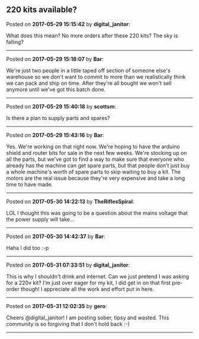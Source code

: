 ## 220 kits available?
Posted on **2017-05-29 15:15:42** by **digital_janitor**:

What does this mean?  No more orders after these 220 kits?  The sky is falling?

---

Posted on **2017-05-29 15:18:07** by **Bar**:

We're just two people in a little taped off section of someone else's warehouse so we don't want to commit to more than we realistically think we can pack and ship on time. After they're all bought we won't sell anymore until we've got this batch done.

---

Posted on **2017-05-29 15:40:18** by **scottsm**:

Is there a plan to supply parts and spares?

---

Posted on **2017-05-29 15:43:16** by **Bar**:

Yes. We're working on that right now. We're hoping to have the arduino shield and router bits for sale in the next few weeks. We're stocking up on all the parts, but we've got to find a way to make sure that everyone who already has the machine can get spare parts, but that people don't just buy a whole machine's worth of spare parts to skip waiting to buy a kit. The motors are the real issue because they're very expensive and take a long time to have made.

---

Posted on **2017-05-30 14:22:13** by **TheRiflesSpiral**:

LOL I thought this was going to be a question about the mains voltage that the power supply will take...

---

Posted on **2017-05-30 14:42:37** by **Bar**:

Haha I did too :-p

---

Posted on **2017-05-31 07:33:51** by **digital_janitor**:

This is why I shouldn't drink and internet.  Can we just pretend I was asking for a 220v kit?  I'm just over eager for my kit, I did get in on that first pre-order though!  I appreciate all the work and effort put in here.

---

Posted on **2017-05-31 12:02:35** by **gero**:

Cheers @digital_janitor! I am posting sober, tipsy and wasted. This community is so forgiving that I don't hold back :-)

---

